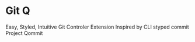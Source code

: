 # Git Q
Easy, Styled, Intuitive Git Controler Extension
Inspired by CLI styped commit Project Qommit

